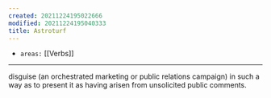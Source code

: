```yaml
---
created: 20211224195022666
modified: 20211224195040333
title: Astroturf
---
```


- `areas:` [[Verbs]]

---

disguise (an orchestrated marketing or public relations campaign) in such a way as to present it as having arisen from unsolicited public comments.
